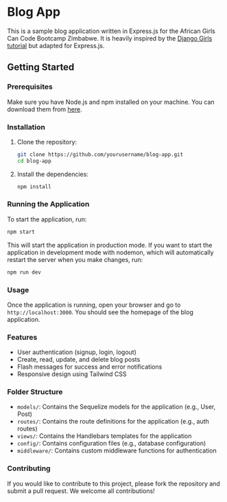 # Blog App

This is a sample blog application written in Express.js for the African Girls Can Code Bootcamp Zimbabwe. It is heavily inspired by the [Django Girls tutorial](https://djangogirls.org/) but adapted for Express.js.

## Getting Started

### Prerequisites

Make sure you have Node.js and npm installed on your machine. You can download them from [here](https://nodejs.org/).

### Installation

1. Clone the repository:
   ```bash
   git clone https://github.com/yourusername/blog-app.git
   cd blog-app
   ```

2. Install the dependencies:
   ```bash
   npm install
   ```

### Running the Application

To start the application, run:
   ```bash
   npm start
   ```

This will start the application in production mode. If you want to start the application in development mode with nodemon, which will automatically restart the server when you make changes, run:
   ```bash
   npm run dev
   ```

### Usage

Once the application is running, open your browser and go to `http://localhost:3000`. You should see the homepage of the blog application.

### Features

- User authentication (signup, login, logout)
- Create, read, update, and delete blog posts
- Flash messages for success and error notifications
- Responsive design using Tailwind CSS

### Folder Structure

- `models/`: Contains the Sequelize models for the application (e.g., User, Post)
- `routes/`: Contains the route definitions for the application (e.g., auth routes)
- `views/`: Contains the Handlebars templates for the application
- `config/`: Contains configuration files (e.g., database configuration)
- `middleware/`: Contains custom middleware functions for authentication

### Contributing

If you would like to contribute to this project, please fork the repository and submit a pull request. We welcome all contributions!



